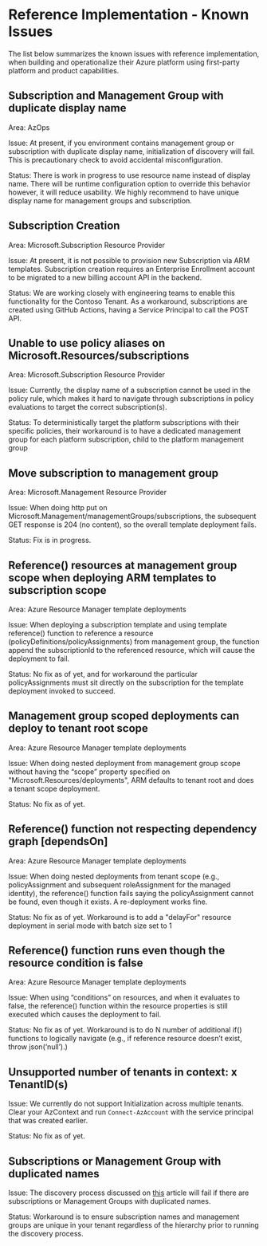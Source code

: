 
# Reference Implementation - Known Issues

The list below summarizes the known issues with reference implementation, when building and operationalize their Azure platform using first-party platform and product capabilities.

## Subscription and Management Group with duplicate display name

Area: AzOps

Issue: At present, if you environment contains management group or subscription with duplicate display name, initialization of discovery will fail. This is precautionary check to avoid accidental misconfiguration.

Status: There is work in progress to use resource name instead of display name. There will be runtime configuration option to override  this behavior however, it will reduce usability. We highly recommend to have unique display name for management groups and subscription.

## Subscription Creation

Area: Microsoft.Subscription Resource Provider

Issue: At present, it is not possible to provision new Subscription via ARM templates. Subscription creation requires an Enterprise Enrollment account to be migrated to a new billing account API in the backend.

Status: We are working closely with engineering teams to enable this functionality for the Contoso Tenant. As a workaround, subscriptions are created using GitHub Actions, having a Service Principal to call the POST API.

## Unable to use policy aliases on Microsoft.Resources/subscriptions

Area: Microsoft.Subscription Resource Provider

Issue: Currently, the display name of a subscription cannot be used in the policy rule, which makes it hard to navigate through subscriptions in policy evaluations to target the correct subscription(s).

Status: To deterministically target the platform subscriptions with their specific policies, their workaround is to have a dedicated management group for each platform subscription, child to the platform management group

## Move subscription to management group

Area: Microsoft.Management Resource Provider

Issue: When doing http put on Microsoft.Management/managementGroups/subscriptions, the subsequent GET response is 204 (no content), so the overall template deployment fails. 

Status: Fix is in progress.

## Reference() resources at management group scope when deploying ARM templates to subscription scope

Area: Azure Resource Manager template deployments

Issue: When deploying a subscription template and using template reference() function to reference a resource (policyDefinitions/policyAssignments) from management group, the function append the subscriptionId to the referenced resource, which will cause the deployment to fail.

Status: No fix as of yet, and for workaround the particular policyAssignments must sit directly on the subscription for the template deployment invoked to succeed.

## Management group scoped deployments can deploy to tenant root scope

Area: Azure Resource Manager template deployments

Issue: When doing nested deployment from management group scope without having the “scope” property specified on "Microsoft.Resources/deployments", ARM defaults to tenant root and does a tenant scope deployment.

Status: No fix as of yet.

## Reference() function not respecting dependency graph [dependsOn]

Area: Azure Resource Manager template deployments

Issue: When doing nested deployments from tenant scope (e.g., policyAssignment and subsequent roleAssignment for the managed identity), the reference() function fails saying the policyAssignment cannot be found, even though it exists. A re-deployment works fine.

Status: No fix as of yet. Workaround is to add a "delayFor" resource deployment in serial mode with batch size set to 1

## Reference() function runs even though the resource condition is false

Area: Azure Resource Manager template deployments

Issue: When using “conditions” on resources, and when it evaluates to false, the reference() function within the resource properties is still executed which causes the deployment to fail.

Status: No fix as of yet. Workaround is to do N number of additional if() functions to logically navigate (e.g., if reference resource doesn’t exist, throw json(‘null’).)

## Unsupported number of tenants in context: x TenantID(s)

Issue: We currently do not support Initialization across multiple tenants. <br>Clear your AzContext and run `Connect-AzAccount` with the service principal that was created earlier.

Status: No fix as of yet.

## Subscriptions or Management Group with duplicated names

Issue: The discovery process discussed on [this](./Configure-run-initialization.md) article will fail if there are subscriptions or Management Groups with duplicated names. 

Status: Workaround is to ensure subscription names and management groups are unique in your tenant regardless of the hierarchy prior to running the discovery process.